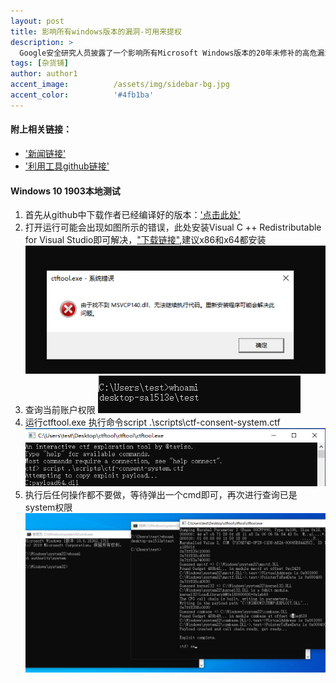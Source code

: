 ```yaml
---
layout: post
title: 影响所有windows版本的漏洞-可用来提权
description: >
  Google安全研究人员披露了一个影响所有Microsoft Windows版本的20年未修补的高危漏洞的详细信息，从Windows XP到最新的Windows 10
tags: [杂货铺]
author: author1
accent_image:          /assets/img/sidebar-bg.jpg
accent_color:          '#4fb1ba'
---
```


#### 附上相关链接：
+ ['新闻链接'](https://thehackernews.com/2019/08/ctfmon-windows-vulnerabilities.html)
+ ['利用工具github链接'](https://github.com/taviso/ctftool)


#### Windows 10 1903本地测试
1. 首先从github中下载作者已经编译好的版本：['点击此处'](https://github.com/taviso/ctftool/releases)
2. 打开运行可能会出现如图所示的错误，此处安装Visual C ++ Redistributable for Visual Studio即可解决，["下载链接"](https://www.microsoft.com/en-us/download/details.aspx?id=48145),建议x86和x64都安装
  ![Full-width image](/assets/img/docs/ctftoolPrivilegeUpgrading/1.png)
3. 查询当前账户权限
  ![Full-width image](/assets/img/docs/ctftoolPrivilegeUpgrading/2.png)
4. 运行ctftool.exe  执行命令script .\scripts\ctf-consent-system.ctf
  ![Full-width image](/assets/img/docs/ctftoolPrivilegeUpgrading/3.png)
5. 执行后任何操作都不要做，等待弹出一个cmd即可，再次进行查询已是system权限
  ![Full-width image](/assets/img/docs/ctftoolPrivilegeUpgrading/4.png)
